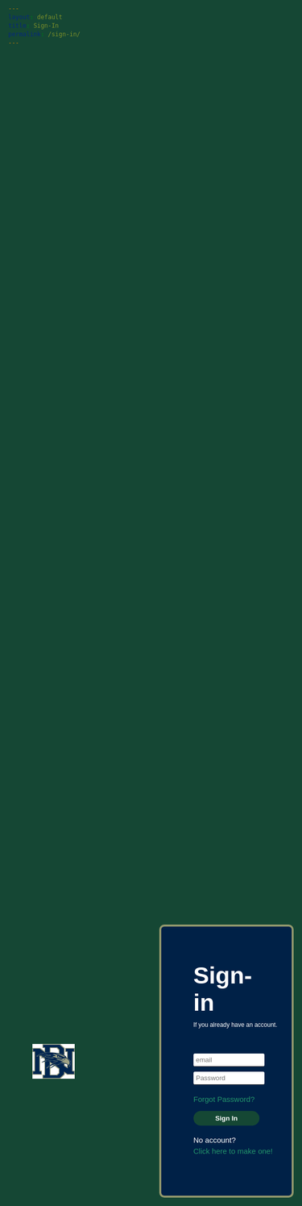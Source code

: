 ```yaml
---
layout: default
title: Sign-In
permalink: /sign-in/
---
```


<html lang="en">

<head>
  <meta charset="UTF-8">
  <meta name="viewport" content="width=device-width, initial-scale=1.0">
  <title>Login</title>
  <script src="https://code.jquery.com/jquery-3.6.4.min.js"></script>
  <script src="{{site.baseurl}}/assets/js/signin.js"></script>

  <link rel="preconnect" href="https://fonts.googleapis.com">
  <link rel="preconnect" href="https://fonts.gstatic.com" crossorigin>
  <link href="https://fonts.googleapis.com/css2?family=Lexend:wght@100..900&display=swap" rel="stylesheet">

<style>
    html,
    body {
      height: 100%;
      margin: 0;
      font-family: "Lexend", sans-serif;
      background-color: #154734;
    }

    #main-holder {
      height: 100%;
      display: grid;
      grid-template-columns: minmax(150px, 1fr) 2fr;
      align-items: center;
    }

    #brand-logo {
      display: flex;
      justify-content: center;
      align-items: right;
      margin-left: 30px;
      grid-column: 1 / span 1; /* logo in first column */
    }

    #brand-logo img {
      max-width: 70%;
      max-height: 70%;
    }

    #login-div {
      background-color: #002147; 
      width: 60%;
      border: 4px solid #91976C;
      padding: 20px;
      margin: 50px; 
      margin-left: 150px;
      border-radius: 10px; 
      grid-column: 2 / span 1; /* sign-in div in second solumn */
    }

    #login-header {
      color: #ffffff;
      font-family: "Lexend", sans-serif;
      font-size: 35pt;
      margin-top: 50px;
      margin-bottom: 10px;
      margin-left: 20%; /* Set margin-left to 20% */
      width: 60%; /* Set width to 60% */
    }


    #login-subheader,
    #forgot-password,
    #no-account,
    #create-account {
      color: #ffffff;
      margin-left: 20%; /* Set margin-left to 20% */
      width: 80%; /* Set width to 60% */
    }
    
    #login-subheader {
        font-size: 12px;
        margin-bottom: 50px;
    }
    #create-account {
      margin-bottom: 100px;
      }

    #login-form {
      width: 100%;
      display: grid;
      grid-gap: 10px;
      margin-bottom: 20px;
    }

    #forgot-password {
      font-family: "Lexend", sans-serif;
        font-size: 15px;
        margin-bottom: 15px;
        color: #22956b;
    }

    .login-form-field {
      width: calc(70% - 10px);
      color: #3a3a3a;
      border: none;
      border-bottom: 1px solid #3a3a3a;
      border-radius: 3px;
      outline: none;
      padding: 5px;
      margin-left: 20%; 
      width: 60%; 
    }

    #login-form-submit {
      width: 100%;
      padding: 7px;
      border: none;
      border-radius: 15px;
      color: white;
      font-weight: bold;
      background-color: #154734ff;
      margin-bottom: 20px;
      cursor: pointer;
      outline: none;
      margin-left: 20%; 
      width: 60%; 
    }

    #no-account {
      font-family: "Lexend", sans-serif;
        font-size: 15px;
        margin-bottom: 5px;
    }

    #create-account {
      font-family: "Lexend", sans-serif;
        font-size: 15px;
        margin-bottom: 60px;
        color: #22956b;
    }

  </style>

</head>

<body>
  <main id="main-holder">
    <div id="brand-logo">
      <img src="../images/icons/dnhs_logo.png" alt="Brand Logo">
    </div>
    <div id="login-div">
      <h1 id="login-header">Sign-in</h1>
      <div id="login-subheader">If you already have an account.</div>
      <form id="login-form">
        <input type="text" name="username" id="username-field" class="login-form-field" placeholder="email">
        <input type="password" name="password" id="password-field" class="login-form-field" placeholder="Password">
      </form>
      <div id="forgot-password">Forgot Password?</div>
      <input type="submit" value="Sign In" id="login-form-submit">
      <div id="no-account">No account?</div>
      <div id="create-account">Click here to make one!</div>
    </div>
  </main>
</body>

</html>

<!--
<script>
  function signIn() {

    var email = document.getElementById('username-field').value;
    var password = document.getElementById('password-field').value;

    var requestBody = {
        email: email,
        password: password
    };
   
    fetch('https://jcc.stu.nighthawkcodingsociety.com/authenticate', {
        method: 'POST',
        headers: {
            'Content-Type': 'application/json',
        },
        body: JSON.stringify(requestBody),
    })
    .then(response => {
        if (!response.ok) {
            throw new Error('Network response was not ok');
        }
        return response.json();
    })
    .then((data) => {
        if (data.status == 200) {
            console.log(data);

            document.cookie = "token=" + data.token + "; path=/";
            window.location.replace("{{site.baseurl}}/user-disp-test/");
        } else {
            console.log("Invalid email or password"); 
        }
    })
    .catch(error => {
        console.error('There was an error!', error);

        console.log("Error occurred during sign-in");  
    });
}

</script>
-->